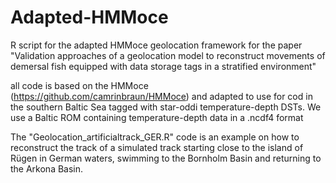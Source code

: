 # Adapted-HMMoce
R script for the adapted HMMoce geolocation framework for the paper "Validation approaches of a geolocation model to reconstruct movements of demersal fish equipped with data storage tags in a stratified environment"

all code is based on the HMMoce (https://github.com/camrinbraun/HMMoce) and adapted to use for cod in the southern Baltic Sea tagged with star-oddi temperature-depth DSTs. We use a Baltic ROM containing temperature-depth data in a .ncdf4 format

The "Geolocation_artificialtrack_GER.R" code is an example on how to reconstruct the track of a simulated track starting close to the island of Rügen in German waters, swimming to the Bornholm Basin and returning to the Arkona Basin.
